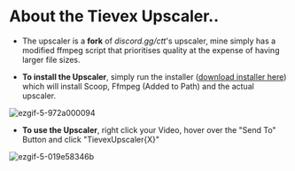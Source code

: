 

# About the Tievex Upscaler..
-  The upscaler is a **fork** of *discord.gg/ctt*'s upscaler, mine simply has a modified ffmpeg script that prioritises quality at the expense of having larger file sizes.

-  **To install the Upscaler**, simply run the installer ([download installer here](blob:https://github.com/9be243dd-ad62-40cc-b3a7-4813c8494d72)) which will install Scoop, Ffmpeg (Added to Path) and the actual
upscaler.

  ![ezgif-5-972a000094](https://github.com/obvCirmaci/Tievex-Tools/assets/81503506/380eee65-bce0-4484-938a-93e9c18fd551)

-  **To use the Upscaler**, right click your Video, hover over the "Send To" Button and click "TievexUpscaler{X}"
  
  ![ezgif-5-019e58346b](https://github.com/obvCirmaci/Tievex-Tools/assets/81503506/22485118-8ed5-4f42-977b-edfd2c1d8ca5)
